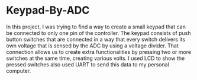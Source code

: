 # Keypad-By-ADC
 In this project, I was trying to find a way to create a small keypad that can be connected to only one pin of the controller. The keypad consists of push button switches that are connected in a way that every switch delivers its own voltage that is sensed by the ADC by using a voltage divider. That connection allows us to create extra functionalities by pressing two or more switches at the same time, creating various volts. I used LCD to show the pressed switches also used UART to send this data to my personal computer.

